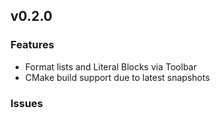 ## v0.2.0

### Features

* Format lists and Literal Blocks via Toolbar
* CMake build support due to latest snapshots

### Issues

